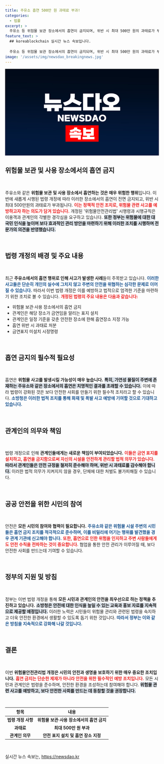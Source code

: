 ```yaml
---
title: 주유소 흡연 500만 원 과태료 부과!
categories:
  - 법률
excerpt: >
  주유소 등 위험물 보관 장소에서의 흡연이 금지되며, 위반 시 최대 500만 원의 과태료가 부과됩니다. 이번 개정안은 화재사고를 예방하기 위한 강력한 조치로, 흡연 규제에 대한 경각심을 불러일으킬 전망입니다.
feature_text: >
  ## koreablockchain 실시간 뉴스 속보입니다.

  주유소 등 위험물 보관 장소에서의 흡연이 금지되며, 위반 시 최대 500만 원의 과태료가 부과됩니다. 이번 개정안은 화재사고를 예방하기 위한 강력한 조치로, 흡연 규제에 대한 경각심을 불러일으킬 전망입니다.
image: '/assets/img/newsdao_breakingnews.jpg'
---
```


<p><img src="/assets/img/newsdao_breakingnews.jpg" alt="koreablockchain 속보" /></p>

<h2 data-ke-size="size26">위험물 보관 및 사용 장소에서의 흡연 금지</h2>

<p data-ke-size="size16">&nbsp;</p>

<p>주유소와 같은 <strong>위험물 보관 및 사용 장소에서 흡연하는 것은 매우 위험한 행위</strong>입니다. 이번에 새롭게 시행된 법령 개정에 따라 이러한 장소에서의 흡연이 전면 금지되고, 위반 시 최대 500만원의 과태료가 부과됩니다. <b><span style="color: #ee2323;">이는 정책적 안전 조치로, 위험물 관련 사고를 예방하고자 하는 의도가 담겨 있습니다.</span></b> 개정된 '위험물안전관리법' 시행령과 시행규칙은 이용객과 관계인의 각별한 경각심을 요구하고 있습니다. <b><span style="background-color: #21538527;">또한 정부는 위험물에 대한 대국민 인식을 높이며 보다 효과적인 관리 방안을 마련하기 위해 이러한 조치를 시행하며 전문가의 의견을 반영했습니다.</span></b> </p>

<p data-ke-size="size16">&nbsp;</p>

<h2 data-ke-size="size26">법령 개정의 배경 및 주요 내용</h2>

<p data-ke-size="size16">&nbsp;</p>

<p>최근 <strong>주유소에서의 흡연 행위로 인해 사고가 발생한 사례</strong>들이 주목받고 있습니다. <b><span style="color: #1a5490;">이러한 사고들은 단순히 개인의 실수에 그치지 않고 주변의 안전을 위협하는 심각한 문제로 이어질 수 있습니다.</span></b>  따라서 이번 법령 개정은 이를 예방하고 법적으로 엄격한 기준을 마련하기 위한 조치로 볼 수 있습니다. <b><span style="color: #ee2323;">개정된 법령의 주요 내용은 다음과 같습니다:</span></b></p>

<ul>
  <li>위험물 보관·사용 장소에서의 흡연 금지</li>
  <li>관계인은 해당 장소가 금연임을 알리는 표지 설치</li>
  <li>관계인은 일정 기준을 갖춘 안전한 장소에 한해 흡연장소 지정 가능</li>
  <li>흡연 위반 시 과태료 처분</li>
  <li>금연표지 미설치 시정명령</li>
</ul>

<p data-ke-size="size16">&nbsp;</p>

<h2 data-ke-size="size26">흡연 금지의 필수적 필요성</h2>

<p data-ke-size="size16">&nbsp;</p>

<p>흡연은 <strong>위험물 사고를 발생시킬 가능성이 매우 높습니다.</strong> <b><span style="background-color: #21538527;">특히, 가연성 물질이 주변에 존재하는 주유소와 같은 장소에서의 흡연은 치명적인 결과를 초래할 수 있습니다.</span></b> 이에 따라 법령이 강화된 것은 보다 안전한 사회를 만들기 위한 필수적 조치라고 할 수 있습니다. <b><span style="color: #1a5490;">소방청은 이러한 법적 조치를 통해 화재 및 폭발 사고 예방에 기여할 것으로 기대하고 있습니다.</span></b> </p>

<p data-ke-size="size16">&nbsp;</p>

<h2 data-ke-size="size26">관계인의 의무와 책임</h2>

<p data-ke-size="size16">&nbsp;</p>

<p>법령 개정으로 인해 <strong>관계인들에게는 새로운 책임이 부여되었습니다.</strong> <b><span style="color: #ee2323;">이들은 금연 표지를 설치하고, 흡연을 금지함으로써 자신의 시설을 안전하게 관리할 법적 의무가 있습니다.</span></b> <b><span style="background-color: #21538527;">따라서 관계인들은 안전 규정을 철저히 준수해야 하며, 위반 시 과태료를 감수해야 합니다.</span></b> 이러한 법적 의무가 지켜지지 않을 경우, 단체에 대한 처벌도 불가피해질 수 있습니다. </p>

<p data-ke-size="size16">&nbsp;</p>

<h2 data-ke-size="size26">공공 안전을 위한 시민의 참여</h2>

<p data-ke-size="size16">&nbsp;</p>

<p>안전은 <strong>모든 시민의 참여와 협력이 필요합니다.</strong> <b><span style="color: #1a5490;">주유소와 같은 위험물 시설 주변의 시민들은 흡연 금지 조치를 적극적으로 준수하며, 이를 비밀리에 어기는 행위를 발견했을 경우 관계 기관에 신고해야 합니다.</span></b> <b><span style="color: #ee2323;">또한, 흡연으로 인한 위험을 인지하고 주변 사람들에게도 안전 수칙을 전파하는 것이 중요합니다.</span></b> 협업을 통한 안전 관리가 이루어질 때, 보다 안전한 사회를 만드는데 기여할 수 있습니다. </p>

<p data-ke-size="size16">&nbsp;</p>

<h2 data-ke-size="size26">정부의 지원 및 방침</h2>

<p data-ke-size="size16">&nbsp;</p>

<p>정부는 이번 법령 개정을 통해 <strong>모든 시민과 관계인의 안전을 최우선으로 하는 정책을 추진하고 있습니다.</strong> <b><span style="background-color: #21538527;">소방청은 안전에 대한 인식을 높일 수 있는 교육과 홍보 자료를 지속적으로 제공할 예정입니다.</span></b> 이러한 노력은 시민들이 위험물 관리와 관련된 법령을 숙지하고 더욱 안전한 환경에서 생활할 수 있도록 돕기 위한 것입니다. <b><span style="color: #1a5490;">따라서 정부는 이와 같은 방침을 지속적으로 강화해 나갈 것입니다.</span></b> </p>

<p data-ke-size="size16">&nbsp;</p>

<h2 data-ke-size="size26">결론</h2>

<p data-ke-size="size16">&nbsp;</p>

<p>이번 <strong>위험물안전관리법 개정은 시민의 안전과 생명을 보호하기 위한 매우 중요한 조치입니다.</strong> <b><span style="color: #ee2323;">흡연 금지는 단순한 제재가 아니라 안전을 위한 필수적인 예방 조치입니다.</span></b> 모든 시민과 관계인은 법령을 준수하며, 안전한 환경을 조성하는데 참여해야 합니다. <b><span style="background-color: #21538527;">위험물 관련 사고를 예방하고, 보다 안전한 사회를 만드는 데 동참할 것을 권장합니다.</span></b> </p>

<p data-ke-size="size16">&nbsp;</p>

<table style="width: 100%; border-collapse: collapse;">
<thead>
<tr>
  <th style="text-align: center;"><b>항목</b></th>
  <th style="text-align: center;"><b>내용</b></th>
</tr>
</thead>
<tbody>
<tr>
  <td style="text-align: center; height: 17px;"><b>법령 개정 사항</b></td>
  <td style="text-align: center; height: 17px;"><b>위험물 보관·사용 장소에서의 흡연 금지</b></td>
</tr>
<tr>
  <td style="text-align: center; height: 17px;"><b>과태료</b></td>
  <td style="text-align: center; height: 17px;"><b>최대 500만 원 부과</b></td>
</tr>
<tr>
  <td style="text-align: center; height: 17px;"><b>관계인 의무</b></td>
  <td style="text-align: center; height: 17px;"><b>안전 표지 설치 및 흡연 장소 지정</b></td>
</tr>
</tbody>
</table>

<p data-ke-size="size16">&nbsp;</p>
실시간 뉴스 속보는, <a href="https://newsdao.kr" rel="dofollow">https://newsdao.kr</a>



